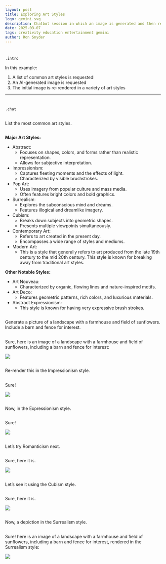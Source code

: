 ```yaml
---
layout: post
title: Exploring Art Styles
logo: gemini.svg
description: Chatbot session in which an image is generated and then re-rendered in a variety of artistic styles.
date: 2025-03-07
tags: creativity education entertainment gemini
author: Ron Snyder
---
```


#
`.intro`

In this example:
1. A list of common art styles is requested
1. An AI-generated image is requested
1. The initial image is re-rendered in a variety of art styles

---

#
`.chat`

##

List the most common art styles.

##

**Major Art Styles:**

* Abstract:
    * Focuses on shapes, colors, and forms rather than realistic representation.
    * Allows for subjective interpretation.
* Impressionism:
    * Captures fleeting moments and the effects of light.
    * Characterized by visible brushstrokes.
* Pop Art:
    * Uses imagery from popular culture and mass media.
    * Often features bright colors and bold graphics.
* Surrealism:
    * Explores the subconscious mind and dreams.
    * Features illogical and dreamlike imagery.
* Cubism:
    * Breaks down subjects into geometric shapes.
    * Presents multiple viewpoints simultaneously.
* Contemporary Art:
    * Refers to art created in the present day.
    * Encompasses a wide range of styles and mediums.
* Modern Art:
    * This is a style that generally refers to art produced from the late 19th century to the mid 20th century. This style is known for breaking away from traditional art styles.

**Other Notable Styles:**

* Art Nouveau:
    * Characterized by organic, flowing lines and nature-inspired motifs.
* Art Deco:
    * Features geometric patterns, rich colors, and luxurious materials.
* Abstract Expressionism:
    * This style is known for having very expressive brush strokes.

##

Generate a picture of a landscape with a farmhouse and field of sunflowers. Include a barn and fence for interest.

##

Sure, here is an image of a landscape with a farmhouse and field of sunflowers, including a barn and fence for interest:

![](/chats/photos/farmhouse-landscape-gemini.jpg)

##

Re-render this in the Impressionism style.

##

Sure!

![](/chats/photos/farmhouse-landscape-impressionism-gemini.jpg)

##

Now, in the Expressionism style.

##

Sure!

![](/chats/photos/farmhouse-landscape-expressionism-gemini.jpg)

##

Let’s try Romanticism next.

##

Sure, here it is.

![](/chats/photos/farmhouse-landscape-romanticism-gemini.jpg)

##

Let’s see it using the Cubism style.

##

Sure, here it is.

![](/chats/photos/farmhouse-landscape-cubism-gemini.jpg)

##

Now, a depiction in the Surrealism style.

##

Sure! here is an image of a landscape with a farmhouse and field of sunflowers, including a barn and fence for interest, rendered in the Surrealism style:

![](/chats/photos/farmhouse-landscape-cubism-surrealism.jpg)
